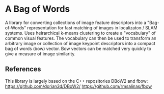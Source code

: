 # A Bag of Words
A library for converting collections of image feature descriptors into a "Bag-of-Words" representation for fast matching of images in localizaton / SLAM systems. Uses heirarchical k-means clustering to create a "vocabulary" of common visual features. The vocabulary can then be used to transform an arbitrary image or collection of image keypoint descriptors into a compact bag of words (bow) vector. Bow vectors can be matched very quickly to give a measure of image similarity.

## References
This library is largely based on the C++ repositories DBoW2 and fbow:
https://github.com/dorian3d/DBoW2/
https://github.com/rmsalinas/fbow
